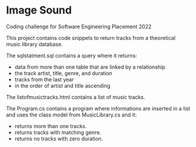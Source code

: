# Image Sound
Coding challenge for Software Engineering Placement 2022

This project contains code snippets to return tracks from a theoretical music library database.

The sqlstatment.sql contains a query where it returns: 
* data from more than one table that are linked by a relationship
* the track artist, title, genre, and duration
* tracks from the last year
* in the order of artist and title ascending

The listofmusictracks.html contains a list of music tracks.

The Program.cs contains a program where informations are inserted in a list and uses the class model from MusicLibrary.cs and it: 
* returns more than one tracks.
* returns tracks with matching genre.
* returns no tracks with zero duration.
